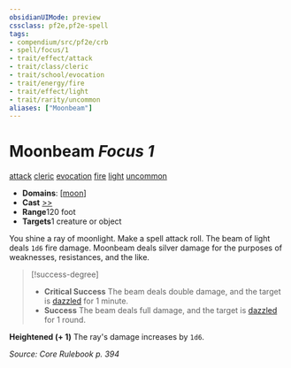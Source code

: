 ```yaml
---
obsidianUIMode: preview
cssclass: pf2e,pf2e-spell
tags:
- compendium/src/pf2e/crb
- spell/focus/1
- trait/effect/attack
- trait/class/cleric
- trait/school/evocation
- trait/energy/fire
- trait/effect/light
- trait/rarity/uncommon
aliases: ["Moonbeam"]
---
```

# Moonbeam *Focus 1*   
[attack](attack.md)  [cleric](rules/traits/cleric.md)  [evocation](evocation.md)  [fire](fire.md)  [light](rules/traits/light.md)  [uncommon](uncommon.md)  

- **Domains**: [[moon](../domains.md#Moon)]
- **Cast** [>>](chapter-9-playing-the-game.md#Actions "Two-Action") 
- **Range**120 foot
- **Targets**1 creature or object

You shine a ray of moonlight. Make a spell attack roll. The beam of light deals `1d6` fire damage. Moonbeam deals silver damage for the purposes of weaknesses, resistances, and the like.

> [!success-degree] 
> - **Critical Success** The beam deals double damage, and the target is [dazzled](conditions.md#Dazzled) for 1 minute.
> - **Success** The beam deals full damage, and the target is [dazzled](conditions.md#Dazzled) for 1 round.

**Heightened (+ 1)** The ray's damage increases by `1d6`.

*Source: Core Rulebook p. 394*